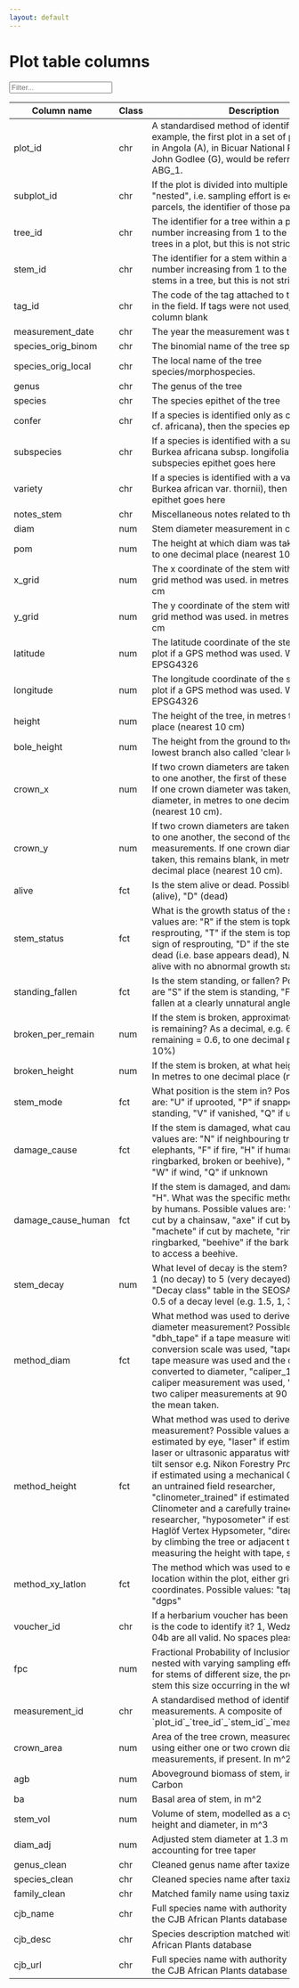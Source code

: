 ```yaml
---
layout: default
---
```


<script src="{{ site.baseurl }}/scripts/filter_table.js"></script>
<script src="{{ site.baseurl }}/scripts/jquery.tablesorter.js"></script>
<script src="{{ site.baseurl }}/scripts/masonry.pkgd.min.js"></script>

<script>
    $(function(){
      $("#myTable").tablesorter({ sortList: [[0,0]],
     		headerTemplate: '{content}{icon}' });
    });
</script>

<script>
$('.grid').masonry({
  // options
  itemSelector: '.grid-item',
	percentPosition: true,
	columnWidth: '.grid-sizer'
});
</script>

# Plot table columns

<input class="filter" id='myInput' onkeyup='filterTable()' type='text' placeholder="Filter...">

<table class="tablesorter" id="myTable">
	<thead>
		<tr id='tableHeader'>
			<th class="colname">Column name</th>
			<th class="colclass">Class</th>
			<th class="coldesc">Description</th>
			<th class="colunit">Units</th>
			<th class="colby">Generated by</th>
		</tr>
	</thead>
	<tbody id='tableBody'>
  <tr>
    <td>plot_id</td>
    <td>chr</td>
    <td>A standardised method of identifying plots. For example,
    the first plot in a set of plots installed in Angola (A), in
    Bicuar National Park (B), by John Godlee (G), would be referred
    to as ABG_1.</td>
    <td></td>
    <td>data entry</td>
  </tr>
  <tr>
    <td>subplot_id</td>
    <td>chr</td>
    <td>If the plot is divided into multiple parcels, but not
    "nested", i.e. sampling effort is equal across all parcels, the
    identifier of those parces</td>
    <td></td>
    <td></td>
  </tr>
  <tr>
    <td>tree_id</td>
    <td>chr</td>
    <td>The identifier for a tree within a plot, ideally a number
    increasing from 1 to the number of trees in a plot, but this is
    not strict</td>
    <td></td>
    <td></td>
  </tr>
  <tr>
    <td>stem_id</td>
    <td>chr</td>
    <td>The identifier for a stem within a tree, ideally a number
    increasing from 1 to the number of stems in a tree, but this is
    not strict</td>
    <td></td>
    <td></td>
  </tr>
  <tr>
    <td>tag_id</td>
    <td>chr</td>
    <td>The code of the tag attached to the tree or stem in the
    field. If tags were not used, leave this column blank</td>
    <td></td>
    <td></td>
  </tr>
  <tr>
    <td>measurement_date</td>
    <td>chr</td>
    <td>The year the measurement was taken.</td>
    <td></td>
    <td></td>
  </tr>
  <tr>
    <td>species_orig_binom</td>
    <td>chr</td>
    <td>The binomial name of the tree species</td>
    <td></td>
    <td></td>
  </tr>
  <tr>
    <td>species_orig_local</td>
    <td>chr</td>
    <td>The local name of the tree species/morphospecies.</td>
    <td></td>
    <td></td>
  </tr>
  <tr>
    <td>genus</td>
    <td>chr</td>
    <td>The genus of the tree</td>
    <td></td>
    <td>stemTableGen()</td>
  </tr>
  <tr>
    <td>species</td>
    <td>chr</td>
    <td>The species epithet of the tree</td>
    <td></td>
    <td>stemTableGen()</td>
  </tr>
  <tr>
    <td>confer</td>
    <td>chr</td>
    <td>If a species is identified only as cf. (e.g. Burkea cf.
    africana), then the species epithet goes here</td>
    <td></td>
    <td>stemTableGen()</td>
  </tr>
  <tr>
    <td>subspecies</td>
    <td>chr</td>
    <td>If a species is identified with a subsp. (e.g. Burkea
    africana subsp. longifolia), then the subspecies epithet goes
    here</td>
    <td></td>
    <td>stemTableGen()</td>
  </tr>
  <tr>
    <td>variety</td>
    <td>chr</td>
    <td>If a species is identified with a variety (e.g. Burkea
    african var. thornii), then the variety epithet goes here</td>
    <td></td>
    <td>stemTableGen()</td>
  </tr>
  <tr>
    <td>notes_stem</td>
    <td>chr</td>
    <td>Miscellaneous notes related to the tree or stem</td>
    <td></td>
    <td></td>
  </tr>
  <tr>
    <td>diam</td>
    <td>num</td>
    <td>Stem diameter measurement in cm</td>
    <td>cm</td>
    <td></td>
  </tr>
  <tr>
    <td>pom</td>
    <td>num</td>
    <td>The height at which diam was taken, in metres to one
    decimal place (nearest 10 cm)</td>
    <td>m</td>
    <td></td>
  </tr>
  <tr>
    <td>x_grid</td>
    <td>num</td>
    <td>The x coordinate of the stem within the plot if a grid
    method was used. in metres to nearest 10 cm</td>
    <td>m</td>
    <td></td>
  </tr>
  <tr>
    <td>y_grid</td>
    <td>num</td>
    <td>The y coordinate of the stem within the plot if a grid
    method was used. in metres to nearest 10 cm</td>
    <td>m</td>
    <td></td>
  </tr>
  <tr>
    <td>latitude</td>
    <td>num</td>
    <td>The latitude coordinate of the stem within the plot if a
    GPS method was used. WGS84 EPSG4326</td>
    <td>decimal degrees</td>
    <td></td>
  </tr>
  <tr>
    <td>longitude</td>
    <td>num</td>
    <td>The longitude coordinate of the stem within the plot if a
    GPS method was used. WGS84 EPSG4326</td>
    <td>decimal degrees</td>
    <td></td>
  </tr>
  <tr>
    <td>height</td>
    <td>num</td>
    <td>The height of the tree, in metres to one decimal place
    (nearest 10 cm)</td>
    <td>m</td>
    <td></td>
  </tr>
  <tr>
    <td>bole_height</td>
    <td>num</td>
    <td>The height from the ground to the base of the lowest branch
    also called 'clear length'</td>
    <td>m</td>
    <td></td>
  </tr>
  <tr>
    <td>crown_x</td>
    <td>num</td>
    <td>If two crown diameters are taken perpendicular to one
    another, the first of these measurements. If one crown diameter
    was taken, that crown diameter, in metres to one decimal place
    (nearest 10 cm).</td>
    <td>m</td>
    <td></td>
  </tr>
  <tr>
    <td>crown_y</td>
    <td>num</td>
    <td>If two crown diameters are taken perpendicular to one
    another, the second of these measurements. If one crown
    diameter was taken, this remains blank, in metres to one
    decimal place (nearest 10 cm).</td>
    <td>m</td>
    <td></td>
  </tr>
  <tr>
    <td>alive</td>
    <td>fct</td>
    <td>Is the stem alive or dead. Possible values: "A" (alive),
    "D" (dead)</td>
    <td></td>
    <td></td>
  </tr>
  <tr>
    <td>stem_status</td>
    <td>fct</td>
    <td>What is the growth status of the stem. Possible values are:
    "R" if the stem is topkilled and resprouting, "T" if the stem
    is topkilled with no sign of resprouting, "D" if the stem is
    completely dead (i.e. base appears dead), NA if the stem is
    alive with no abnormal growth status.</td>
    <td></td>
    <td></td>
  </tr>
  <tr>
    <td>standing_fallen</td>
    <td>fct</td>
    <td>Is the stem standing, or fallen? Possible values are "S" if
    the stem is standing, "F" if the stem is fallen at a clearly
    unnatural angle.</td>
    <td></td>
    <td></td>
  </tr>
  <tr>
    <td>broken_per_remain</td>
    <td>num</td>
    <td>If the stem is broken, approximately how much is remaining?
    As a decimal, e.g. 60% of stem remaining = 0.6, to one decimal
    place (nearest 10%)</td>
    <td>proportion</td>
    <td></td>
  </tr>
  <tr>
    <td>broken_height</td>
    <td>num</td>
    <td>If the stem is broken, at what height is it broken. In
    metres to one decimal place (nearest 10 cm)</td>
    <td>m</td>
    <td></td>
  </tr>
  <tr>
    <td>stem_mode</td>
    <td>fct</td>
    <td>What position is the stem in? Possible values are: "U" if
    uprooted, "P" if snapped, "S" if standing, "V" if vanished, "Q"
    if unknown</td>
    <td></td>
    <td></td>
  </tr>
  <tr>
    <td>damage_cause</td>
    <td>fct</td>
    <td>If the stem is damaged, what caused it? Possible values
    are: "N" if neighbouring tree, "E" if elephants, "F" if fire,
    "H" if humans (.e.g. cut, ringbarked, broken or beehive), "M"
    if termites, "W" if wind, "Q" if unknown</td>
    <td></td>
    <td></td>
  </tr>
  <tr>
    <td>damage_cause_human</td>
    <td>fct</td>
    <td>If the stem is damaged, and damage_cause = "H". What was
    the specific method of damage by humans. Possible values are:
    "chainsaw" if cut by a chainsaw, "axe" if cut by an axe,
    "machete" if cut by machete, "ringbark" if ringbarked,
    "beehive" if the bark was removed to access a beehive.</td>
    <td></td>
    <td></td>
  </tr>
  <tr>
    <td>stem_decay</td>
    <td>num</td>
    <td>What level of decay is the stem? Scale runs from 1 (no
    decay) to 5 (very decayed). Follow the "Decay class" table in
    the SEOSAW protocol. To 0.5 of a decay level (e.g. 1.5, 1,
    3.5)</td>
    <td></td>
    <td></td>
  </tr>
  <tr>
    <td>method_diam</td>
    <td>fct</td>
    <td>What method was used to derive the stem diameter
    measurement? Possible values are: "dbh_tape" if a tape measure
    with a diameter conversion scale was used, "tape" if a normal
    tape measure was used and the circumference converted to
    diameter, "caliper_1" if a single caliper measurement was used,
    "caliper_2" if two caliper measurements at 90 degrees with the
    mean taken.</td>
    <td></td>
    <td></td>
  </tr>
  <tr>
    <td>method_height</td>
    <td>fct</td>
    <td>What method was used to derive the height measurement?
    Possible values are: "eye" if estimated by eye, "laser" if
    estimated using laser or ultrasonic apparatus with an
    electronic tilt sensor e.g. Nikon Forestry Pro, "clinometer" if
    estimated using a mechanical Clinometer and an untrained field
    researcher, "clinometer_trained" if estimated using a
    Clinometer and a carefully trained field researcher,
    "hyposometer" if estimated using a Haglöf Vertex Hypsometer,
    "direct" if estimated by climbing the tree or adjacent tower
    and measuring the height with tape, stick etc.</td>
    <td></td>
    <td></td>
  </tr>
  <tr>
    <td>method_xy_latlon</td>
    <td>fct</td>
    <td>The method which was used to estimate stem location within
    the plot, either grid or GPS coordinates. Possible values:
    "tape", "gps", "dgps"</td>
    <td></td>
    <td></td>
  </tr>
  <tr>
    <td>voucher_id</td>
    <td>chr</td>
    <td>If a herbarium voucher has been collected, what is the code
    to identify it? 1, Wedza_01, MHR-04b are all valid. No spaces
    please.</td>
    <td></td>
    <td></td>
  </tr>
  <tr>
    <td>fpc</td>
    <td>num</td>
    <td>Fractional Probability of Inclusion. If plots are nested
    with varying sampling effort within plots for stems of
    different size, the probability of a stem this size occurring
    in the whole plot.</td>
    <td>proportion</td>
    <td></td>
  </tr>
  <tr>
    <td>measurement_id</td>
    <td>chr</td>
    <td>A standardised method of identifying measurements. A
    composite of
    `plot_id`_`tree_id`_`stem_id`_`measurement_date`</td>
    <td></td>
    <td>stemTableGen()</td>
  </tr>
  <tr>
    <td>crown_area</td>
    <td>num</td>
    <td>Area of the tree crown, measured as an ellipse using either
    one or two crown diameter measurements, if present. In m^2</td>
    <td>m^2</td>
    <td>stemTableGen()</td>
  </tr>
  <tr>
    <td>agb</td>
    <td>num</td>
    <td>Aboveground biomass of stem, in tonnes of Carbon</td>
    <td>tC</td>
    <td>stemTableGen()</td>
  </tr>
  <tr>
    <td>ba</td>
    <td>num</td>
    <td>Basal area of stem, in m^2</td>
    <td>m^2</td>
    <td>stemTableGen()</td>
  </tr>
  <tr>
    <td>stem_vol</td>
    <td>num</td>
    <td>Volume of stem, modelled as a cylinder from height and
    diameter, in m^3</td>
    <td>m^3</td>
    <td>stemTableGen()</td>
  </tr>
  <tr>
    <td>diam_adj</td>
    <td>num</td>
    <td>Adjusted stem diameter at 1.3 m height accounting for tree
    taper</td>
    <td>cm</td>
    <td>stemTableGen()</td>
  </tr>
  <tr>
    <td>genus_clean</td>
    <td>chr</td>
    <td>Cleaned genus name after taxize checks</td>
    <td></td>
    <td>stemTableGen()</td>
  </tr>
  <tr>
    <td>species_clean</td>
    <td>chr</td>
    <td>Cleaned species name after taxize checks</td>
    <td></td>
    <td>stemTableGen()</td>
  </tr>
  <tr>
    <td>family_clean</td>
    <td>chr</td>
    <td>Matched family name using taxize</td>
    <td></td>
    <td>stemTableGen()</td>
  </tr>
  <tr>
    <td>cjb_name</td>
    <td>chr</td>
    <td>Full species name with authority matched with the CJB
    African Plants database</td>
    <td></td>
    <td>stemTableGen()</td>
  </tr>
  <tr>
    <td>cjb_desc</td>
    <td>chr</td>
    <td>Species description matched with the CJB African Plants
    database</td>
    <td></td>
    <td>stemTableGen()</td>
  </tr>
  <tr>
    <td>cjb_url</td>
    <td>chr</td>
    <td>Full species name with authority matched with the CJB
    African Plants database</td>
    <td></td>
    <td>stemTableGen()</td>
  </tr>
  </tbody>
</table>
